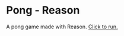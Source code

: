 # Pong - Reason

A pong game made with Reason. [Click to run.](http://hlmerscher.github.io/pong-reason)
